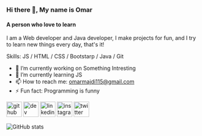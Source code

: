 ### Hi there 👋, My name is Omar
#### A person who love to learn 
I am a Web developer and Java developer, I make projects for fun, and I try to learn new things every day, that's it!

Skills: JS / HTML / CSS / Bootstarp / Java / Git 

- 🔭 I’m currently working on Something Intresting 
- 🌱 I’m currently learning JS 
- 📫 How to reach me: omarmajdi115@gmail.com 
- ⚡ Fun fact: Programming is funny 


[<img src='https://cdn.jsdelivr.net/npm/simple-icons@3.0.1/icons/github.svg' alt='github' height='40'>](https://github.com/Omar-majdi)  [<img src='https://cdn.jsdelivr.net/npm/simple-icons@3.0.1/icons/dev-dot-to.svg' alt='dev' height='40'>](https://dev.to/omar_majdi)  [<img src='https://cdn.jsdelivr.net/npm/simple-icons@3.0.1/icons/linkedin.svg' alt='linkedin' height='40'>](https://www.linkedin.com/in/omar-majdi/)  [<img src='https://cdn.jsdelivr.net/npm/simple-icons@3.0.1/icons/instagram.svg' alt='instagram' height='40'>](https://www.instagram.com/omar_majdi_r/)  [<img src='https://cdn.jsdelivr.net/npm/simple-icons@3.0.1/icons/twitter.svg' alt='twitter' height='40'>](https://twitter.com/Omarmajdi16)  

![GitHub stats](https://github-readme-stats.vercel.app/api?username=Omar-majdi&show_icons=true)  

